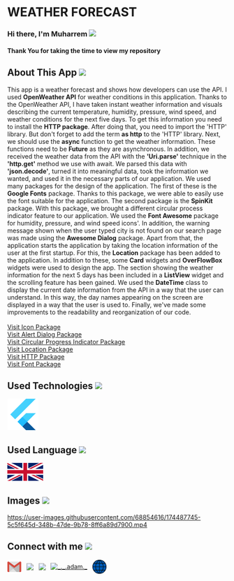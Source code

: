 # WEATHER FORECAST
### Hi there, I'm Muharrem <img src = "https://raw.githubusercontent.com/MartinHeinz/MartinHeinz/master/wave.gif" width = "42"> 
#### Thank You for taking the time to view my repository 

## <h2> About This App <img src = "https://c.tenor.com/JsoERRQcZqYAAAAi/thumbs-up-joypixels.gif" width = "42"></h2>
This app is a weather forecast and shows how developers can use the API. I used <b>OpenWeather API</b> for weather conditions in this application. Thanks to the OpenWeather API, I have taken instant weather information and visuals describing the current temperature, humidity, pressure, wind speed, and weather conditions for the next five days. To get this information you need to install the <b>HTTP package</b>. After doing that, you need to import the 'HTTP' library. But don't forget to add the term <b>as http</b> to the 'HTTP' library. Next, we should use the <b>async</b> function to get the weather information. These functions need to be <b>Future</b> as they are asynchronous. In addition, we received the weather data from the API with the <b>'Uri.parse'</b> technique in the <b>'http.get'</b> method we use with await. We parsed this data with <b>'json.decode'</b>, turned it into meaningful data, took the information we wanted, and used it in the necessary parts of our application. We used many packages for the design of the application. The first of these is the <b>Google Fonts</b> package. Thanks to this package, we were able to easily use the font suitable for the application. The second package is the <b>SpinKit</b> package. With this package, we brought a different circular process indicator feature to our application. We used the <b>Font Awesome</b> package for humidity, pressure, and wind speed icons'. In addition, the warning message shown when the user typed city is not found on our search page was made using the <b>Awesome Dialog</b> package. Apart from that, the application starts the application by taking the location information of the user at the first startup. For this, the <b>Location</b> package has been added to the application. In addition to these, some <b>Card</b> widgets and <b>OverFlowBox</b> widgets were used to design the app. The section showing the weather information for the next 5 days has been included in a <b>ListView</b> widget and the scrolling feature has been gained. We used the <b>DateTime</b> class to display the current date information from the API in a way that the user can understand. In this way, the day names appearing on the screen are displayed in a way that the user is used to. Finally, we've made some improvements to the readability and reorganization of our code.<br><br>
<a href="https://pub.dev/packages/font_awesome_flutter" target="_blank">Visit Icon Package</a><br>
<a href="https://pub.dev/packages/awesome_dialog" target="_blank">Visit Alert Dialog Package</a><br>
<a href="https://pub.dev/packages/flutter_spinkit" target="_blank">Visit Circular Progress Indicator Package</a><br>
<a href="https://pub.dev/packages/location" target="_blank">Visit Location Package</a><br>
<a href="https://pub.dev/packages/http" target="_blank">Visit HTTP Package</a><br>
<a href="https://pub.dev/packages/google_font" target="_blank">Visit Font Package</a><br>

<h2> Used Technologies <img src = "https://media2.giphy.com/media/QssGEmpkyEOhBCb7e1/giphy.gif?cid=ecf05e47a0n3gi1bfqntqmob8g9aid1oyj2wr3ds3mg700bl&rid=giphy.gif" width = "42"> </h2>
<div class="row">
      <div class="column">
<img width ='72px' src 
     ='https://raw.githubusercontent.com/MuharremKoroglu/MuharremKoroglu/main/flutterio-icon.svg'>
  </div>
</div>

<h2> Used Language <img src = "https://media.giphy.com/media/Zd6jPg8hcp4Q3vrvjo/giphy.gif" width = "42"> </h2>
<div class="row">
      <div class="column">
<img width ='82px' src 
     ='https://raw.githubusercontent.com/MuharremKoroglu/Bitcoin/main/Flag_of_the_United_Kingdom.svg'>
  </div>
</div>

<h2> Images <img src = "https://media2.giphy.com/media/psneItdLMpWy36ejfA/source.gif" width = "62"> </h2>
  <div class="row">




https://user-images.githubusercontent.com/68854616/174487745-5c5f645d-348b-47de-9b78-8ff6a89d7900.mp4




  </div>
<h2> Connect with me <img src='https://raw.githubusercontent.com/ShahriarShafin/ShahriarShafin/main/Assets/handshake.gif' width="100"> </h2>
<a href = 'mailto:muharremkoroglu245@gmail.com'> <img align="center" width = '32px' align= 'center' src="https://raw.githubusercontent.com/MuharremKoroglu/MuharremKoroglu/main/gmail-logo-2561.svg"/></a> &nbsp;
<a href = 'https://www.linkedin.com/in/muharremkoroglu/'> <img align="center" width = '32px' align= 'center' src="https://raw.githubusercontent.com/rahulbanerjee26/githubAboutMeGenerator/main/icons/linked-in-alt.svg"/></a> &nbsp;
<a href = 'https://muharremkoroglu.medium.com/'> <img align="center" width = '32px' align= 'center' src="https://raw.githubusercontent.com/rahulbanerjee26/githubAboutMeGenerator/main/icons/medium.svg"/></a> &nbsp;
<a href="https://www.instagram.com/m.koroglu99/" target="blank"><img align="center" src="https://raw.githubusercontent.com/rahuldkjain/github-profile-readme-generator/master/src/images/icons/Social/instagram.svg" alt="_._.adam._"  width="32px" align= 'center' /></a> &nbsp;
<a href = 'https://synta-x.com/'> <img align="center" width = '32px' align= 'center' src="https://raw.githubusercontent.com/MuharremKoroglu/MuharremKoroglu/main/internet-svgrepo-com%20(2).svg"/></a> &nbsp;




